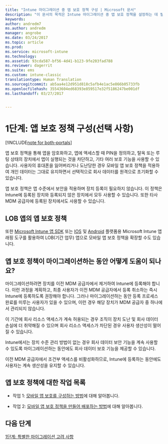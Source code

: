 ```yaml
---
title: "Intune 마이그레이션 중 앱 보호 정책 구성 | Microsoft 문서"
description: "이 문서의 목적은 Intune 마이그레이션 중 앱 보호 정책을 설정하는 데 필요한 단계를 제공하는 것입니다."
keywords: 
author: andredm7
ms.author: andredm
manager: angrobe
ms.date: 03/24/2017
ms.topic: article
ms.prod: 
ms.service: microsoft-intune
ms.technology: 
ms.assetid: 93cda587-bf56-4d41-b123-9fe203fad788
ms.reviewer: dagerrit
ms.suite: ems
ms.custom: intune-classic
translationtype: Human Translation
ms.sourcegitcommit: ab5aa4e12d951d818c5afb4e1ac5e866b05733fb
ms.openlocfilehash: 35543604ed68393e859517e32f5186247be001df
ms.lasthandoff: 03/27/2017


---
```


# <a name="phase-1-configure-app-protection-policies-optional"></a>1단계: 앱 보호 정책 구성(선택 사항)

[!INCLUDE[note for both-portals](../includes/note-for-both-portals.md)]

앱 보호 정책을 통해 앱을 암호화하고, 앱에 액세스할 때 PIN을 정의하고, 탈옥 또는 루팅 상태의 장치에서 앱이 실행되는 것을 차단하고, 기타 여러 보호 기능을 사용할 수 있습니다. 사용자의 휴대폰을 잃어버리거나 도난당한 경우 모바일 앱 보호 정책을 적용하여 개인 데이터는 그대로 유지하면서 선택적으로 회사 데이터를 원격으로 초기화할 수 있습니다.

앱 보호 정책은 앱 수준에서 보안을 적용하며 장치 등록이 필요하지 않습니다. 이 정책은 Intune에 등록된 장치와 등록되지 않은 장치에서 모두 사용할 수 있습니다. 또한 타사 MDM 공급자에 등록된 장치에서도 사용할 수 있습니다.

## <a name="app-protection-policies-with-lob-apps"></a>LOB 앱의 앱 보호 정책

또한 [Microsoft Intune 앱 SDK](https://docs.microsoft.com/intune/deploy-use/use-the-sdk-to-enable-apps-for-mobile-application-management) 또는 [IOS](https://www.microsoft.com/en-us/download/details.aspx?id=45218&751be11f-ede8-5a0c-058c-2ee190a24fa6=True) 및 [Android](https://www.microsoft.com/en-us/download/details.aspx?id=47267) 플랫폼용 Microsoft Intune 앱 래핑 도구를 활용하여 LOB(기간 업무) 앱으로 모바일 앱 보호 정책을 확장할 수도 있습니다.

## <a name="how-do-app-protection-policies-help-during-migration"></a>앱 보호 정책이 마이그레이션하는 동안 어떻게 도움이 되나요?

마이그레이션하려면 장치를 이전 MDM 공급자에서 제거하여 Intune에 등록해야 합니다. 이런 과정을 계획하고, 최종 사용자가 이전 MDM 공급자에서 등록 취소하는 즉시 Intune에 등록하도록 권장해야 합니다. 그러나 마이그레이션하는 동안 등록 프로세스 완료를 미루는 사용자가 있을 수 있으며, 이런 경우 해당 장치가 MDM 공급자 중 하나에서 관리되지 않습니다.

이 기간에 회사 리소스 액세스가 계속 허용되는 경우 조직이 장치 도난 및 회사 데이터 손실에 더 취약해질 수 있으며 회사 리소스 액세스가 차단된 경우 사용자 생산성이 떨어질 수 있습니다.

Intune에서는 장치 수준 관리 방법이 없는 경우 회사 데이터 보안 기능을 계속 사용할 수 있도록 마이그레이션하는 동안에도 회사 데이터 보호 기능을 제공할 수 있습니다.

이전 MDM 공급자에서 조건부 액세스를 비활성화하므로, Intune에 등록하는 동안에도 사용자는 계속 생산성을 유지할 수 있습니다.

## <a name="task-list-for-app-protection-policies"></a>앱 보호 정책에 대한 작업 목록

-   작업 1: [모바일 앱 보호를 구성하는 방법](https://docs.microsoft.com/en-us/intune/deploy-use/get-ready-to-configure-mobile-app-management-policies-with-microsoft-intune)에 대해 알아봅니다.

-   작업 2: [모바일 앱 보호 정책을 만들어 배포하는 방법](https://docs.microsoft.com/en-us/intune/deploy-use/create-and-deploy-mobile-app-management-policies-with-microsoft-intune)에 대해 알아봅니다.

## <a name="next-steps"></a>다음 단계 

[1단계: 특별한 마이그레이션 고려 사항](https://docs.microsoft.com/intune/plan-design/migration-phase1-special-migration-considerations)

